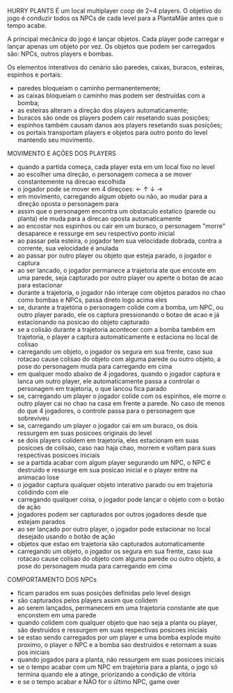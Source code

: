 HURRY PLANTS
É um local multiplayer coop de 2~4 players.
O objetivo do jogo é conduzir todos os NPCs de cada level para a PlantaMãe antes que o tempo acabe.

A principal mecânica do jogo é lançar objetos. Cada player pode carregar e lançar apenas um objeto por vez.
Os objetos que podem ser carregados são: NPCs, outros players e bombas.

Os elementos interativos do cenário são paredes, caixas, buracos, esteiras, espinhos e portais:
- paredes bloqueiam o caminho permanentemente;
- as caixas bloqueiam o caminho mas podem ser destruídas com a bomba;
- as esteiras alteram a direção dos players automaticamente;
- buracos são onde os players podem cair resetando suas posições;
- espinhos também causam danos aos players resetando suas posições;
- os portais transportam players e objetos para outro ponto do level mantendo seu movimento.

MOVIMENTO E AÇÕES DOS PLAYERS
- quando a partida começa, cada player esta em um local fixo no level
- ao escolher uma direção, o personagem comeca a se mover constantemente na direcao escolhida
- o jogador pode se mover em 4 direçoes:  ←  ↑   ↓  →
- em movimento, carregando algum objeto ou não, ao mudar para a direção oposta o personagem para
- assim que o personagem encontra um obstaculo estatico (parede ou planta) ele muda para a direcao oposta automaticamente
- ao encostar nos espinhos ou cair em um buraco, o personagem "morre" desaparece e ressurge em seu respectivo ponto inicial
- ao passar pela esteira, o jogador tem sua velocidade dobrada, contra a corrente, sua velocidade é anulada
- ao passar por outro player ou objeto que esteja parado, o jogador o captura
- ao ser lancado, o jogador permanece a trajetoria ate que encoste em uma parede,
  seja capturado por outro player ou aperte o botao de acao para estacionar
- durante a trajetoria, o jogador não interaje com objetos parados no chao como bombas e NPCs, passa direto logo acima eles
- se, durante a trajetória o personagem colide com a bomba, um NPC, ou outro player parado,
  ele os captura pressionando o botao de acao e já estacionando na posicao do objeto capturado
- se a colisão durante a trajetoria acontecer com a bomba também em trajetoria,
  o player a captura automaticamente e estaciona no local de colisao
- carregando um objeto, o jogador os segura em sua frente,
  caso sua rotacao cause colisao do objeto com alguma parede ou outro objeto, a pose do personagem muda para carregando em cima
- em qualquer modo abaixo de 4 jogadores, quando o jogador captura e lanca um outro player,
  ele automaticamente passa a controlar o personagem em trajetoria, o que lancou fica parado
- se, carregando um player o jogador colide com os espinhos,
  ele morre o outro player cai no chao na casa em frente a parede.
  No caso de menos do que 4 jogadores, o controle passa para o personagem que sobreviveu
- se, carregando um player o jogador cai em um buraco, os dois ressurgem em suas posicoes originais do level
- se dois players colidem em trajetoria, eles estacionam em suas posicoes de colisao,
  caso nao haja chao, morrem e voltam para suas respectivas posicoes iniciais
- se a partida acabar com algum player segurando um NPC,
  o NPC é destruido e ressurge em sua posicao inicial e o player entre na animacao lose
- o jogador captura qualquer objeto interativo parado ou em trajetoria colidindo com ele
- carregando qualquer coisa, o jogador pode lançar o objeto com o botão de ação
- jogadores podem ser capturados por outros jogadores desde que estejam parados
- ao ser lançado por outro player, o jogador pode estacionar no local desejado usando o botão de ação
- objetos que estao em trajetoria são capturados automaticamente
- carregando um objeto, o jogador os segura em sua frente,
  caso sua rotacao cause colisao do objeto com alguma parede ou outro objeto, a pose do personagem muda para carregando em cima

COMPORTAMENTO DOS NPCs
- ficam parados em suas posições definidas pelo level design
- são capturados pelos players assim que colidem
- ao serem lançados, permanecem em uma trajetoria constante ate que enconstem em uma parede
- quando colidem com qualquer objeto que nao seja a planta ou player, são destruidos e ressurgem em suas respectivas posicoes iniciais
- se estao sendo carregados por um player e uma bomba explode muito proximo,
  o player o NPC e a bomba sao destruidos e retornam a suas pos iniciais
- quando jogados para a planta, não ressurgem em suas posicoes iniciais
- se o tempo acabar com um NPC em trajetoria para a planta,
  o jogo só termina quando ele a atinge, priorizando a condição de vitória
- e se o tempo acabar e NÃO for o último NPC, game over
